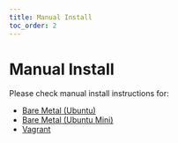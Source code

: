 ```yaml
---
title: Manual Install
toc_order: 2
---
```


# Manual Install

Please check manual install instructions for:

* [Bare Metal (Ubuntu)](baremetal-ubuntu.md)
* [Bare Metal (Ubuntu Mini)](baremetal-ubuntu-mini.md)
* [Vagrant](vagrant.md)
